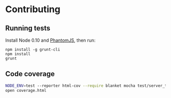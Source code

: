 # Contributing

## Running tests

Install Node 0.10 and [PhantomJS](http://phantomjs.org/), then run:

```
npm install -g grunt-cli
npm install
grunt
```

## Code coverage

```bash
NODE_ENV=test --reporter html-cov --require blanket mocha test/server_test.js > coverage.html
open coverage.html
```
